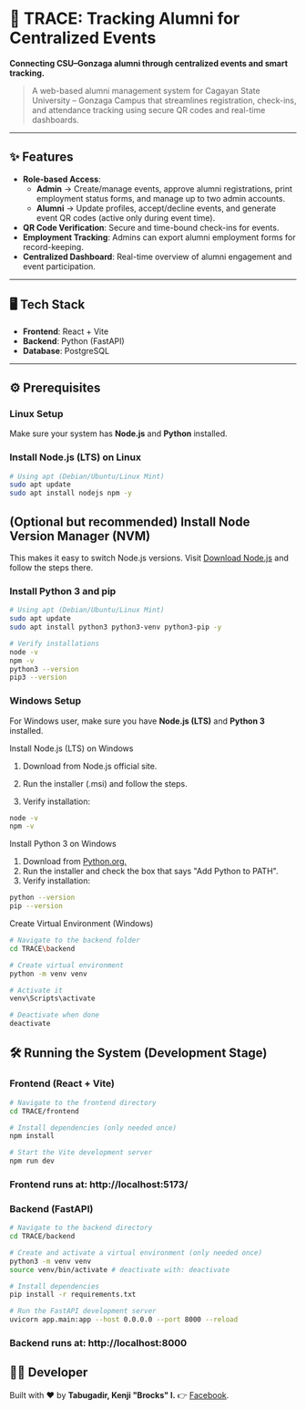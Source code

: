 # 🚀 TRACE: Tracking Alumni for Centralized Events
**Connecting CSU–Gonzaga alumni through centralized events and smart tracking.**

> A web-based alumni management system for Cagayan State University – Gonzaga Campus that streamlines registration, check-ins, and attendance tracking using secure QR codes and real-time dashboards.

---
## ✨ Features  
- **Role-based Access**:  
  - **Admin** → Create/manage events, approve alumni registrations, print employment status forms, and manage up to two admin accounts.  
  - **Alumni** → Update profiles, accept/decline events, and generate event QR codes (active only during event time).  
- **QR Code Verification**: Secure and time-bound check-ins for events.  
- **Employment Tracking**: Admins can export alumni employment forms for record-keeping.  
- **Centralized Dashboard**: Real-time overview of alumni engagement and event participation.  
---

## 🖥️ Tech Stack  
- **Frontend**: React + Vite  
- **Backend**: Python (FastAPI)  
- **Database**: PostgreSQL  

---

## ⚙️ Prerequisites 

### Linux Setup
Make sure your system has **Node.js** and **Python** installed.

### Install Node.js (LTS) on Linux
```bash
# Using apt (Debian/Ubuntu/Linux Mint)
sudo apt update
sudo apt install nodejs npm -y
```

## (Optional but recommended) Install Node Version Manager (NVM)
This makes it easy to switch Node.js versions. 
Visit [Download Node.js](https://nodejs.org/en/download) and follow the steps there.

### Install Python 3 and pip
```bash
# Using apt (Debian/Ubuntu/Linux Mint)
sudo apt update
sudo apt install python3 python3-venv python3-pip -y

# Verify installations
node -v
npm -v
python3 --version
pip3 --version
```

### Windows Setup
For Windows user, make sure you have **Node.js (LTS)** and **Python 3** installed.

Install Node.js (LTS) on Windows

1. Download from Node.js official site.

2. Run the installer (.msi) and follow the steps.

3. Verify installation:
```bash
node -v
npm -v
```

Install Python 3 on Windows
1. Download from [Python.org.](https://www.python.org/downloads/)
2. Run the installer and check the box that says "Add Python to PATH".
3. Verify installation:
```bash
python --version
pip --version
```

Create Virtual Environment (Windows)
```bash
# Navigate to the backend folder
cd TRACE\backend

# Create virtual environment
python -m venv venv

# Activate it
venv\Scripts\activate

# Deactivate when done
deactivate
```

## 🛠️ Running the System (Development Stage)

### Frontend (React + Vite)
```bash
# Navigate to the frontend directory
cd TRACE/frontend

# Install dependencies (only needed once)
npm install

# Start the Vite development server
npm run dev
```
### Frontend runs at: http://localhost:5173/

### Backend (FastAPI)
```bash
# Navigate to the backend directory
cd TRACE/backend

# Create and activate a virtual environment (only needed once)
python3 -m venv venv
source venv/bin/activate # deactivate with: deactivate

# Install dependencies
pip install -r requirements.txt

# Run the FastAPI development server
uvicorn app.main:app --host 0.0.0.0 --port 8000 --reload
```
### Backend runs at: http://localhost:8000

## 👨‍💻 Developer
Built with ❤️ by **Tabugadir, Kenji "Brocks" I.**
👉 [Facebook](https://www.facebook.com/Wackyfu/).